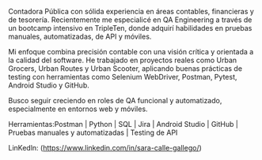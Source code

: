 Contadora Pública con sólida experiencia en áreas contables, financieras y de tesorería. Recientemente me especialicé en QA Engineering a través de un bootcamp intensivo en TripleTen, donde adquirí habilidades en pruebas manuales, automatizadas, de API y móviles.

Mi enfoque combina precisión contable con una visión crítica y orientada a la calidad del software. He trabajado en proyectos reales como Urban Grocers, Urban Routes y Urban Scooter, aplicando buenas prácticas de testing con herramientas como Selenium WebDriver, Postman, Pytest, Android Studio y GitHub.

Busco seguir creciendo en roles de QA funcional y automatizado, especialmente en entornos web y móviles.

Herramientas:Postman | Python | SQL | Jira | Android Studio | GitHub | Pruebas manuales y automatizadas | Testing de API

LinKedln: (https://www.linkedin.com/in/sara-calle-gallego/)
